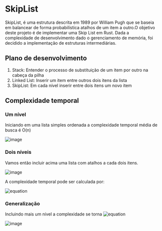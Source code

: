 # SkipList
SkipList, é uma estrutura descrita em 1989 por William Pugh que se baseia em balancear de forma probabilística atalhos de um item a outro.O objetivo deste projeto é de implementar uma Skip List em Rust. Dada a complexidade de desenvolvimento dado o gerenciamento de memória, foi decidido a implementação de estruturas intermediárias.

## Plano de desenvolvimento
1. Stack: Entender o processo de substituição de um item por outro na cabeça da pilha
1. Linked List: Inserir um item entre outros dois itens da lista
1. SkipList: Em cada nível inserir entre dois itens um novo item

## Complexidade temporal
### Um nível
Iniciando em uma lista simples ordenada a complexidade temporal média de busca é O(n)

![image](https://user-images.githubusercontent.com/29204714/162274513-f24f34d8-e1b9-4c17-aa2c-b3c687e743ce.png)

### Dois níveis
Vamos então incluir acima uma lista com atalhos a cada dois itens. 

![image](https://user-images.githubusercontent.com/29204714/162274639-8b236949-5c30-40d7-84bb-1aabe8b26837.png)

A complexidade temporal pode ser calculada por: 

![equation](https://latex.codecogs.com/svg.image?\text{Custo&space;temporal}&space;\approx&space;\mid&space;L1&space;\mid&space;&plus;&space;\frac{\mid&space;L0&space;\mid}{\mid&space;L1&space;\mid})

### Generalização
Incluindo mais um nível a complexidade se torna ![equation](https://latex.codecogs.com/svg.image?3\sqrt[3]{n})

![image](https://user-images.githubusercontent.com/29204714/162274763-6ba12002-8007-4b8c-a4df-5ff72551bfc4.png)

